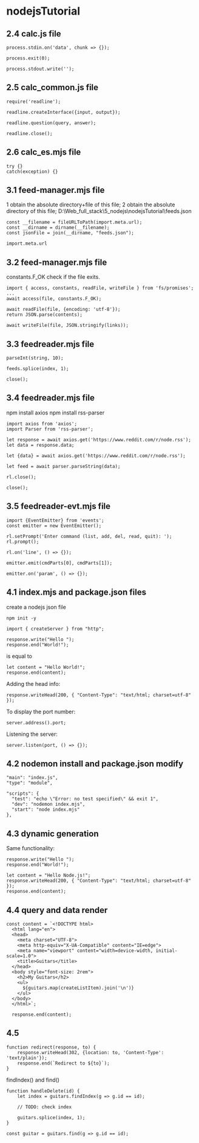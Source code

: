 # nodejsTutorial

## 2.4 calc.js file

```
process.stdin.on('data', chunk => {});
```

```
process.exit(0);
```

```
process.stdout.write('');
```

## 2.5 calc_common.js file

```
require('readline');
```

```
readline.createInterface({input, output});
```

```
readline.question(query, answer);
```

```
readline.close();
```

## 2.6 calc_es.mjs file

```
try {}
catch(exception) {}
```

## 3.1 feed-manager.mjs file

1 obtain the absolute directory+file of this file;
2 obtain the absolute directory of this file;
D:\Web_full_stack\5_nodejs\nodejsTutorial\feeds.json

```
const __filename = fileURLToPath(import.meta.url);
const __dirname = dirname(__filename);
const jsonFile = join(__dirname, "feeds.json");
```

```
import.meta.url
```

## 3.2 feed-manager.mjs file

constants.F_OK check if the file exits.

```
import { access, constants, readFile, writeFile } from 'fs/promises';
...
await access(file, constants.F_OK);
```

```
await readFile(file, {encoding: 'utf-8'});
return JSON.parse(contents);
```

```
await writeFile(file, JSON.stringify(links));
```

## 3.3 feedreader.mjs file

```
parseInt(string, 10);
```

```
feeds.splice(index, 1);
```

```
close();
```

## 3.4 feedreader.mjs file

npm install axios
npm install rss-parser

```
import axios from 'axios';
import Parser from 'rss-parser';
```

```
let response = await axios.get('https://www.reddit.com/r/node.rss');
let data = response.data;

let {data} = await axios.get('https://www.reddit.com/r/node.rss');
```

```
let feed = await parser.parseString(data);
```

```
rl.close();

close();
```

## 3.5 feedreader-evt.mjs file

```
import {EventEmitter} from 'events';
const emitter = new EventEmitter();
```

```
rl.setPrompt('Enter command (list, add, del, read, quit): ');
rl.prompt();
```

```
rl.on('line', () => {});
```

```
emitter.emit(cmdParts[0], cmdParts[1]);
```

```
emitter.on('param', () => {});
```

## 4.1 index.mjs and package.json files

create a nodejs json file

```
npm init -y
```

```
import { createServer } from "http";
```

```
response.write("Hello ");
response.end("World!");
```

is equal to

```
let content = "Hello World!";
response.end(content);
```

Adding the head info:

```
response.writeHead(200, { "Content-Type": "text/html; charset=utf-8" });
```

To display the port number:

```
server.address().port;
```

Listening the server:

```
server.listen(port, () => {});
```

## 4.2 nodemon install and package.json modify

```
"main": "index.js",
"type": "module",
```

```
"scripts": {
  "test": "echo \"Error: no test specified\" && exit 1",
  "dev": "nodemon index.mjs",
  "start": "node index.mjs"
},
```

## 4.3 dynamic generation

Same functionality:

```
response.write("Hello ");
response.end("World!");
```

```
let content = "Hello Node.js!";
response.writeHead(200, { "Content-Type": "text/html; charset=utf-8" });
response.end(content);
```

## 4.4 query and data render

```
const content = `<!DOCTYPE html>
  <html lang="en">
  <head>
    <meta charset="UTF-8">
    <meta http-equiv="X-UA-Compatible" content="IE=edge">
    <meta name="viewport" content="width=device-width, initial-scale=1.0">
    <title>Guitars</title>
  </head>
  <body style="font-size: 2rem">
    <h2>My Guitars</h2>
    <ul>
      ${guitars.map(createListItem).join('\n')}
    </ul>
  </body>
  </html>`;

  response.end(content);
```

## 4.5

```
function redirect(response, to) {
    response.writeHead(302, {location: to, 'Content-Type': 'text/plain'});
    response.end(`Redirect to ${to}`);
}
```

findIndex() and find()

```
function handleDelete(id) {
    let index = guitars.findIndex(g => g.id == id);

    // TODO: check index

    guitars.splice(index, 1);
}
```

```
const guitar = guitars.find(g => g.id == id);
```
